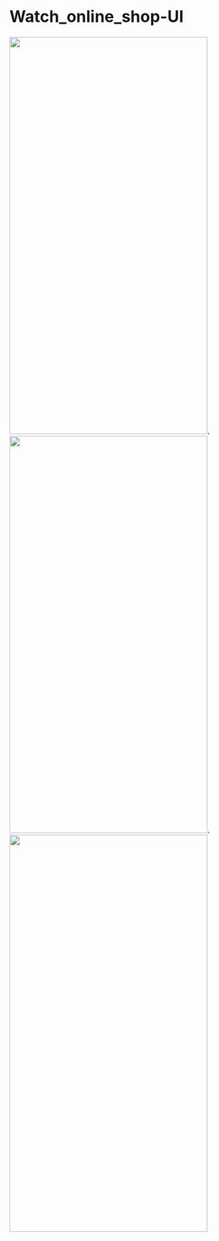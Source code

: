 # Watch_online_shop-UI




<img src="https://user-images.githubusercontent.com/96940619/225061125-97797c74-ca59-41ff-bee9-1cce95bd0323.jpg" width="350" height="700">.
<img src="https://user-images.githubusercontent.com/96940619/225061145-498bdd1d-f83d-4d43-b514-ba21bcc7f3ad.jpg" width="350" height="700">.
<img src="https://user-images.githubusercontent.com/96940619/225061155-659ad289-609d-41d8-b973-f4e827a8194c.jpg" width="350" height="700">

